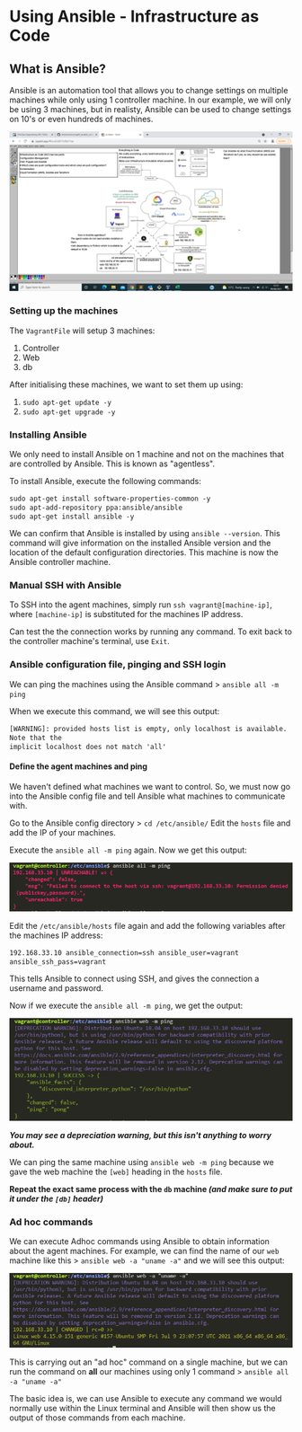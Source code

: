 # Using Ansible - Infrastructure as Code
## What is Ansible?
Ansible is an automation tool that allows you to change settings on multiple machines while only using 1 controller machine. In our example, we will only be using 3 machines, but in realisty, Ansible can be used to change settings on 10's or even hundreds of machines.

![](./img/Ansible_Diagram.PNG)

### Setting up the machines

The `VagrantFile` will setup 3 machines:
1. Controller
2. Web
3. db

After initialising these machines, we want to set them up using:
1. `sudo apt-get update -y`
2. `sudo apt-get upgrade -y`

### Installing Ansible
We only need to install Ansible on 1 machine and not on the machines that are controlled by Ansible. This is known as "agentless".

To install Ansible, execute the following commands:
```
sudo apt-get install software-properties-common -y
sudo apt-add-repository ppa:ansible/ansible
sudo apt-get install ansible -y
```

We can confirm that Ansible is installed by using `ansible --version`. This command will give information on the installed Ansible version and the location of the default configuration directories.
This machine is now the Ansible controller machine.

### Manual SSH with Ansible
To SSH into the agent machines, simply run `ssh vagrant@[machine-ip]`, where `[machine-ip]` is substituted for the machines IP address.

Can test the the connection works by running any command. To exit back to the controller machine's terminal, use `Exit`.

### Ansible configuration file, pinging and SSH login
We can ping the machines using the Ansible command > `ansible all -m ping`

When we execute this command, we will see this output:
```
[WARNING]: provided hosts list is empty, only localhost is available. Note that the        
implicit localhost does not match 'all'
```

#### Define the agent machines and ping
We haven't defined what machines we want to control. So, we must now go into the Ansible config file and tell Ansible what machines to communicate with.

Go to the Ansible config directory > `cd /etc/ansible/`
Edit the `hosts` file and add the IP of your machines.

Execute the `ansible all -m ping` again. Now we get this output:

![](./img/Ansible_ping_denied.PNG)

Edit the `/etc/ansible/hosts` file again and add the following variables after the machines IP address:
```
192.168.33.10 ansible_connection=ssh ansible_user=vagrant ansible_ssh_pass=vagrant
```

This tells Ansible to connect using SSH, and gives the connection a username and password.

Now if we execute the `ansible all -m ping`, we get the output:

![](./img/Ansible_ping_accepted.PNG)

__*You may see a depreciation warning, but this isn't anything to worry about.*__

We can ping the same machine using `ansible web -m ping` because we gave the web machine the `[web]` heading in the `hosts` file.

**Repeat the exact same process with the `db` machine _(and make sure to put it under the `[db]` header)_**

### Ad hoc commands
We can execute Adhoc commands using Ansible to obtain information about the agent machines. For example, we can find the name of our `web` machine like this > `ansible web -a "uname -a"` and we will see this output:

![](./img/adhoc_uname.PNG)

This is carrying out an "ad hoc" command on a single machine, but we can run the command on **all** our machines using only 1 command > `ansible all -a "uname -a"`

The basic idea is, we can use Ansible to execute any command we would normally use within the Linux terminal and Ansible will then show us the output of those commands from each machine.
